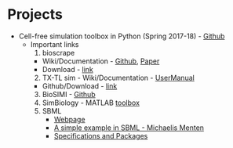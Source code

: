 # Projects

* Cell-free simulation toolbox in Python (Spring 2017-18) - [Github](https://github.com/BuildACell/txtlsim-python)
	- Important links 
		1. bioscrape  
		 - Wiki/Documentation - [Github](https://github.com/ananswam/bioscrape/wiki), [Paper](https://www.biorxiv.org/content/early/2017/03/27/121152)
		 - Download - [link](https://omictools.com/bio-circuit-stochastic-single-cell-reaction-analysis-and-parameter-estimation-tool)
		2. TX-TL sim 
		  - Wiki/Documentation - [UserManual](https://github.com/BuildACell/txtlsim/blob/master/doc/usersmanual.pdf)
	     - Github/Download - [link](https://github.com/BuildACell/txtlsim/)
		3. BioSIMI - [Github](https://github.com/MiroGasparek/BioSIMI)
		4. SimBiology - MATLAB [toolbox](https://www.mathworks.com/products/simbiology.html)
		5. SBML 
		 	- [Webpage](http://sbml.org)
		 	- [A simple example in SBML - Michaelis Menten](http://sbml.org/More_Detailed_Summary_of_SBML)
		 	- [Specifications and Packages](http://sbml.org/Documents/Specifications)

